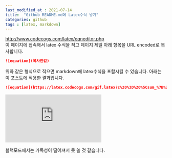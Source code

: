 ```yaml
---
last_modified_at : 2021-07-14
title:  "Github README.md에 Latex수식 넣기"
categories: github
tags : [latex, markdown]
---
```

<a href='http://www.codecogs.com/latex/eqneditor.php'>http://www.codecogs.com/latex/eqneditor.php</a>  
이 페이지에 접속해서 latex 수식을 적고 페이지 제일 아래 항목을 URL encoded로 복사합니다.
```markdown
![equation](복사한값)
```
위와 같은 형식으로 적으면 markdown에 latex수식을 포함시킬 수 있습니다.
아래는 이 포스트에 적용한 결과입니다.

```markdown
![equation](https://latex.codecogs.com/gif.latex?c%20%3D%20%5Csum_%7B%28A_i%5EI%2Cv_i%5EI%29%5Cin%20I%7Dv_i%5EI%20-%20%5Csum_%7B%28A_j%5EO%2Cv_j%5EO%29%5Cin%20O%7Dv_j%5EO)
```

<span style='color:white'>![equation](https://latex.codecogs.com/gif.latex?c%20%3D%20%5Csum_%7B%28A_i%5EI%2Cv_i%5EI%29%5Cin%20I%7Dv_i%5EI%20-%20%5Csum_%7B%28A_j%5EO%2Cv_j%5EO%29%5Cin%20O%7Dv_j%5EO)
</span>

블랙모드에서는 가독성이 떨어져서 못 쓸 것 같습니다.
